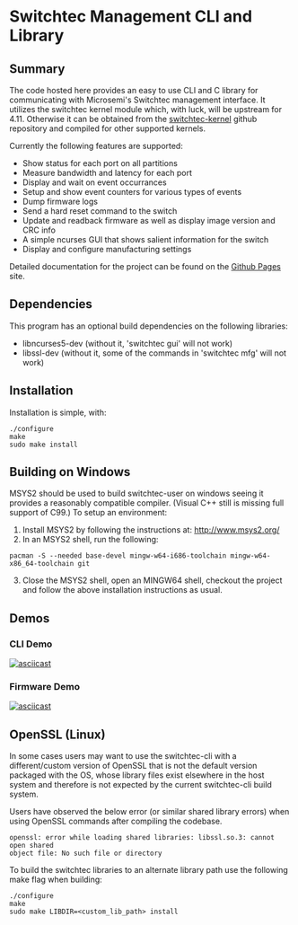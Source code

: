 # Switchtec Management CLI and Library

## Summary

The code hosted here provides an easy to use CLI and C library for
communicating with Microsemi's Switchtec management interface. It
utilizes the switchtec kernel module which, with luck, will be upstream
for 4.11. Otherwise it can be obtained from the [switchtec-kernel]
github repository and compiled for other supported kernels.

Currently the following features are supported:

* Show status for each port on all partitions
* Measure bandwidth and latency for each port
* Display and wait on event occurrances
* Setup and show event counters for various types of events
* Dump firmware logs
* Send a hard reset command to the switch
* Update and readback firmware as well as display image version and CRC info
* A simple ncurses GUI that shows salient information for the switch
* Display and configure manufacturing settings

Detailed documentation for the project can be found on the [Github
Pages] site.

[switchtec-kernel]: https://github.com/Microsemi/switchtec-kernel
[github pages]: https://microsemi.github.io/switchtec-user/

## Dependencies

This program has an optional build dependencies on the following libraries:

* libncurses5-dev (without it, 'switchtec gui' will not work)
* libssl-dev (without it, some of the commands in 'switchtec mfg' will not work)

## Installation

Installation is simple, with:

~~~
./configure
make
sudo make install
~~~~

## Building on Windows

MSYS2 should be used to build switchtec-user on windows seeing it
provides a reasonably compatible compiler. (Visual C++ still is
missing full support of C99.) To setup an environment:

1. Install MSYS2 by following the instructions at: http://www.msys2.org/
2. In an MSYS2 shell, run the following:

~~~
pacman -S --needed base-devel mingw-w64-i686-toolchain mingw-w64-x86_64-toolchain git
~~~

3. Close the MSYS2 shell, open an MINGW64 shell, checkout the project
and follow the above installation instructions as usual.

## Demos

### CLI Demo
[![asciicast](https://asciinema.org/a/98042.png)](https://asciinema.org/a/98042)

### Firmware Demo
[![asciicast](https://asciinema.org/a/96442.png)](https://asciinema.org/a/96442)

## OpenSSL (Linux)
In some cases users may want to use the switchtec-cli with a different/custom 
version of OpenSSL that is not the default version packaged with the OS, whose 
library files exist elsewhere in the host system and therefore is not expected 
by the current switchtec-cli build system.

Users have observed the below error (or similar shared library errors) when 
using OpenSSL commands after compiling the codebase.
~~~
openssl: error while loading shared libraries: libssl.so.3: cannot open shared 
object file: No such file or directory
~~~
To build the switchtec libraries to an alternate library path use the following 
make flag when building:
~~~
./configure
make
sudo make LIBDIR=<custom_lib_path> install
~~~